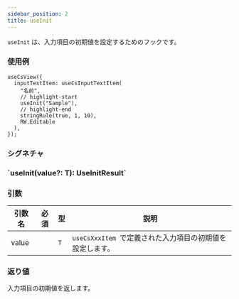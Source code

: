 ```yaml
---
sidebar_position: 2
title: useInit
---
```


`useInit` は、入力項目の初期値を設定するためのフックです。

### 使用例

```tsx
useCsView({
  inputTextItem: useCsInputTextItem(
    "名前",
    // highlight-start
    useInit("Sample"),
    // highlight-end
    stringRule(true, 1, 10),
    RW.Editable
  ),
});
```

### シグネチャ

<h3>`useInit<T>(value?: T): UseInitResult<T>`</h3>

### 引数

| 引数名 | 必須 | 型  | 説明                                                                  |
| ------ | ---- | --- | --------------------------------------------------------------------- |
| value  |      | `T` | `useCsXxxItem `で定義された入力項目の初期値を設定します。 |

### 返り値

入力項目の初期値を返します。
